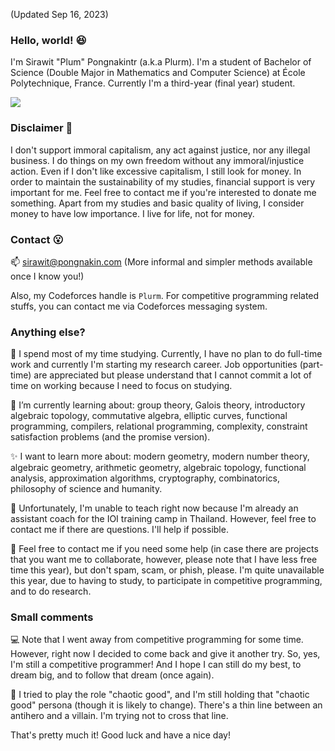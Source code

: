 (Updated Sep 16, 2023)

### Hello, world! 😆

I'm Sirawit "Plum" Pongnakintr (a.k.a Plurm). I'm a student of Bachelor of Science (Double Major in Mathematics and Computer Science) at École Polytechnique, France. Currently I'm a third-year (final year) student.

![](https://2021.about.plummmm.com/dist/assets/drawing_teal.svg)

### Disclaimer 🤔

I don't support immoral capitalism, any act against justice, nor any illegal business. I do things on my own freedom without any immoral/injustice action. Even if I don't like excessive capitalism, I still look for money. In order to maintain the sustainability of my studies, financial support is very important for me. Feel free to contact me if you're interested to donate me something. Apart from my studies and basic quality of living, I consider money to have low importance. I live for life, not for money.

### Contact 😮

📫 sirawit@pongnakin.com (More informal and simpler methods available once I know you!)

Also, my Codeforces handle is `Plurm`. For competitive programming related stuffs, you can contact me via Codeforces messaging system.

### Anything else?

🔭 I spend most of my time studying. Currently, I have no plan to do full-time work and currently I'm starting my research career. Job opportunities (part-time) are appreciated but please understand that I cannot commit a lot of time on working because I need to focus on studying.

🌱 I’m currently learning about: group theory, Galois theory, introductory algebraic topology, commutative algebra, elliptic curves, functional programming, compilers, relational programming, complexity, constraint satisfaction problems (and the promise version).

✨ I want to learn more about: modern geometry, modern number theory, algebraic geometry, arithmetic geometry, algebraic topology, functional analysis, approximation algorithms, cryptography, combinatorics, philosophy of science and humanity.

🤔 Unfortunately, I'm unable to teach right now because I'm already an assistant coach for the IOI training camp in Thailand. However, feel free to contact me if there are questions. I'll help if possible.

👯 Feel free to contact me if you need some help (in case there are projects that you want me to collaborate, however, please note that I have less free time this year), but don't spam, scam, or phish, please. I'm quite unavailable this year, due to having to study, to participate in competitive programming, and to do research.

### Small comments

💻 Note that I went away from competitive programming for some time. However, right now I decided to come back and give it another try. So, yes, I'm still a competitive programmer! And I hope I can still do my best, to dream big, and to follow that dream (once again).

🔫 I tried to play the role "chaotic good", and I'm still holding that "chaotic good" persona (though it is likely to change). There's a thin line between an antihero and a villain. I'm trying not to cross that line.

That's pretty much it! Good luck and have a nice day!

<!--
**plumsirawit/plumsirawit** is a ✨ _special_ ✨ repository because its `README.md` (this file) appears on your GitHub profile.

Here are some ideas to get you started:

- 🔭 I’m currently working on ...
- 🌱 I’m currently learning ...
- 👯 I’m looking to collaborate on ...
- 🤔 I’m looking for help with ...
- 💬 Ask me about ...
- 📫 How to reach me: ...
- 😄 Pronouns: ...
- ⚡ Fun fact: ...
-->
